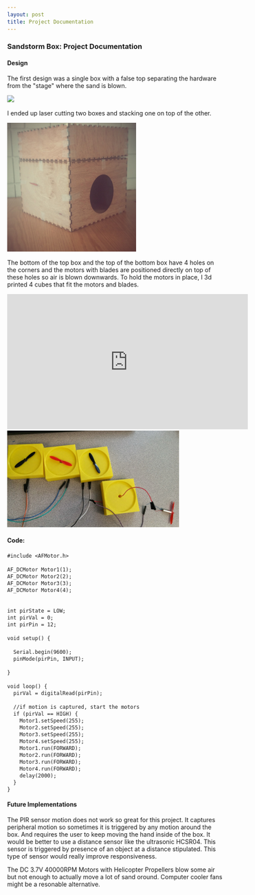 ```yaml
---
layout: post
title: Project Documentation
---
```


### Sandstorm Box: Project Documentation

#### Design
The first design was a single box with a false top separating the hardware from the "stage" where the sand is blown.

<img src="../images/sandstorm_box1.png" width="400">

I ended up laser cutting two boxes and stacking one on top of the other. 

<img src="../images/box.jpg" width="300" height="300">

The bottom of the top box and the top of the bottom box have 4 holes on the corners and the motors with blades are positioned directly on top of these holes so air is blown downwards.
To hold the motors in place, I 3d printed 4 cubes that fit the motors and blades.

<iframe width="560" height="315" src="https://www.youtube.com/embed/Bgkv-HUuV8s" frameborder="0" allowfullscreen></iframe>

<img src="../images/motorsbase.jpg" width="400">


#### Code:
```
#include <AFMotor.h>

AF_DCMotor Motor1(1);
AF_DCMotor Motor2(2);
AF_DCMotor Motor3(3);
AF_DCMotor Motor4(4);


int pirState = LOW;
int pirVal = 0;
int pirPin = 12;

void setup() {
   
  Serial.begin(9600);
  pinMode(pirPin, INPUT);
  
}

void loop() {
  pirVal = digitalRead(pirPin);

  //if motion is captured, start the motors
  if (pirVal == HIGH) {
    Motor1.setSpeed(255);
    Motor2.setSpeed(255);
    Motor3.setSpeed(255);
    Motor4.setSpeed(255);
    Motor1.run(FORWARD);
    Motor2.run(FORWARD);
    Motor3.run(FORWARD);
    Motor4.run(FORWARD);
    delay(2000);
  }
}
```

#### Future Implementations

The PIR sensor motion does not work so great for this project. It captures peripheral motion so sometimes it is triggered by any motion around the box. And requires the user to keep moving the hand inside of the box. It would be better to use a distance sensor like the ultrasonic HCSR04. This sensor is triggered by presence of an object at a distance stipulated. This type of sensor would really improve responsiveness. 

The DC 3.7V 40000RPM Motors with Helicopter Propellers blow some air but not enough to actually move a lot of sand oround. Computer cooler fans might be a resonable alternative.




